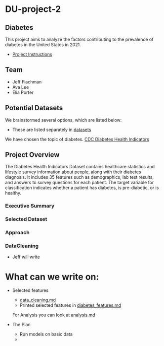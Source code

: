 # DU-project-2
## Diabetes
This project aims to analyze the factors contributing to the prevalence of diabetes in the United States in 2021.

- [Project Instructions](project-2-overview.md)

## Team
 - Jeff Flachman
 - Ava Lee
 - Elia Porter


 ## Potential Datasets
We brainstormed several options, which are listed below:

- These are listed separately in [datasets](data_sets.md)
  
We have chosen the topic of diabetes.
[CDC Diabetes Health Indicators](https://archive.ics.uci.edu/dataset/891/cdc+diabetes+health+indicators)


## Project Overview
The Diabetes Health Indicators Dataset contains healthcare statistics and lifestyle survey information about people, along with their diabetes diagnosis. It includes 35 features such as demographics, lab test results, and answers to survey questions for each patient. The target variable for classification indicates whether a patient has diabetes, is pre-diabetic, or is healthy.
### Executive Summary


### Selected Dataset


### Approach

### DataCleaning 

- Jeff will write



# What can we write on:

- Selected features
    - [data_cleaning.md](data_cleaning.md)
    - Printed selected features in [diabetes_features.md](diabetes_features.md)

    For Analysis you can look at [analysis.md](analysis.md)



- The Plan
    - Run models on basic data
    - 
